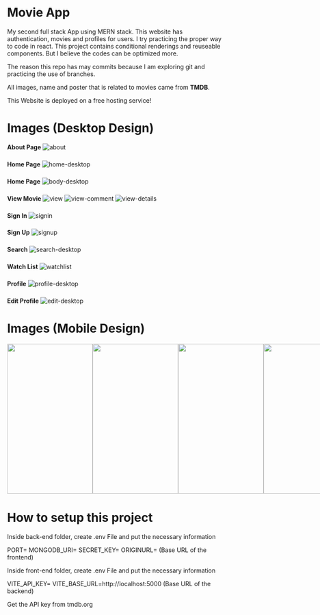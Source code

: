 # Movie App

My second full stack App using MERN stack. This website has authentication, movies and profiles for users. I try practicing the proper way to code in react. This project contains conditional renderings and reuseable components. But I believe the codes can be optimized more.

The reason this repo has may commits because I am exploring git and practicing the use of branches.

All images, name and poster that is related to movies came from **TMDB**.

This Website is deployed on a free hosting service!

# Images (Desktop Design)

**About Page**
![about](https://github.com/Jerome-study/movie-app-v2/assets/119875460/c0edbc69-6561-4e33-bd9f-282b26e079d2)

###

**Home Page**
![home-desktop](https://github.com/Jerome-study/movie-app-v2/assets/119875460/aab40844-dd7c-4c22-8499-bfd106326998)

###

**Home Page**
![body-desktop](https://github.com/Jerome-study/movie-app-v2/assets/119875460/255ecf42-f181-49fa-985f-f8deaae76378)

###

**View Movie**
![view](https://github.com/Jerome-study/movie-app-v2/assets/119875460/40448b92-fea2-4a17-a9ac-aabce403dba1)
![view-comment](https://github.com/Jerome-study/movie-app-v2/assets/119875460/0aabfe9d-f588-4c40-9fa9-75d3e1ee612c)
![view-details](https://github.com/Jerome-study/movie-app-v2/assets/119875460/062cc7a5-5e58-4de5-a1a4-b91d19377e24)

###

**Sign In**
![signin](https://github.com/Jerome-study/movie-app-v2/assets/119875460/0005b477-58ca-4ae0-af55-4e651eb74332)

###

**Sign Up**
![signup](https://github.com/Jerome-study/movie-app-v2/assets/119875460/deed80ff-91e4-4de0-bc41-bd1d9ef0773f)

###

**Search**
![search-desktop](https://github.com/Jerome-study/movie-app-v2/assets/119875460/d65003a8-094f-49cc-8e3c-dd36bfc5bc7e)

###

**Watch List**
![watchlist](https://github.com/Jerome-study/movie-app-v2/assets/119875460/3a74c08f-f316-4137-871a-469d4f80a5ee)

###

**Profile**
![profile-desktop](https://github.com/Jerome-study/movie-app-v2/assets/119875460/7abd523d-4a1f-43f3-9080-ecaf996d921b)

###

**Edit Profile**
![edit-desktop](https://github.com/Jerome-study/movie-app-v2/assets/119875460/6af82595-4b3b-4b53-ab43-c9d83fd33d37)

# Images (Mobile Design)

<div align="center">
  <div style="display: flex;">
    <img width="200" height="350" src="https://github.com/Jerome-study/movie-app-v2/assets/119875460/9dbfda40-72f2-4027-a2ca-ed3f785a5740" style="vertical-align: top;" />
    <img width="200" height="350" src="https://github.com/Jerome-study/movie-app-v2/assets/119875460/85cd2218-399e-4434-86fd-6c8b2d888672" />
    <img width="200" height="350" src="https://github.com/Jerome-study/movie-app-v2/assets/119875460/3ab9eec9-7999-4483-beb2-c8b76b84fad8" style="vertical-align: top;" />
    <img width="200" height="350" src="https://github.com/Jerome-study/movie-app-v2/assets/119875460/27ca689f-f46b-404a-9075-9ca9e3c96829" style="vertical-align: top;" />
    <img width="200" height="350" src="https://github.com/Jerome-study/movie-app-v2/assets/119875460/cf8363e6-078c-4d09-8389-b48d7f03fc93" style="vertical-align: top;" />
    <img width="200" height="350" src="https://github.com/Jerome-study/movie-app-v2/assets/119875460/64a5384b-a8c2-4ceb-9db9-271424a5bf52" />
    <img width="200" height="350" src="https://github.com/Jerome-study/movie-app-v2/assets/119875460/27f05c92-6b3e-43d9-b94d-9466635f3cb7" style="vertical-align: top;" />
    <img width="200" height="350" src="https://github.com/Jerome-study/movie-app-v2/assets/119875460/3c0ae9fc-1fff-4a66-aef8-707df0867c2c" style="vertical-align: top;" />
  </div>
</div>

# How to setup this project

Inside back-end folder, create .env File and put the necessary information

PORT=
MONGODB_URI=
SECRET_KEY=
ORIGINURL= (Base URL of the frontend)

Inside front-end folder, create .env File and put the necessary information

VITE_API_KEY=
VITE_BASE_URL=http://localhost:5000 (Base URL of the backend)

Get the API key from tmdb.org

